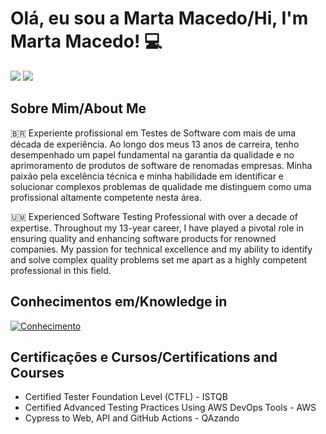 <h1> Olá, eu sou a Marta Macedo/Hi, I'm Marta Macedo! 💻</h1>

<div>  
     <a href="https://www.linkedin.com/in/marta-dias-macedo/?locale=en_US" target="_blank"><img src="https://img.shields.io/badge/-LinkedIn-%230077B5?style=for-the-badge&logo=linkedin&logoColor=white" target="_blank"></a>
     <a href = "mailto:martamacedo@hotmail.com"><img src="https://img.shields.io/badge/-Outlook-0078D4?style=for-the-badge&logo=microsoftoutlook&logoColor=white" target="_blank"></a>
 </div>
 
<h2 align="left">
Sobre Mim/About Me
</h2>

<p> 🇧🇷 Experiente profissional em Testes de Software com mais de uma década de experiência. Ao longo dos meus 13 anos de carreira, tenho desempenhado um papel fundamental na garantia da qualidade e no aprimoramento de produtos de software de renomadas empresas. Minha paixão pela excelência técnica e minha habilidade em identificar e solucionar complexos problemas de qualidade me distinguem como uma profissional altamente competente nesta área.
     
<p> 🇺🇲 Experienced Software Testing Professional with over a decade of expertise. Throughout my 13-year career, I have played a pivotal role in ensuring quality and enhancing software products for renowned companies. My passion for technical excellence and my ability to identify and solve complex quality problems set me apart as a highly competent professional in this field.

<h2 align="left">
Conhecimentos em/Knowledge in
</h2>

[![Conhecimento](https://skillicons.dev/icons?i=cypress,figma,vscode,js,github)](https://skillicons.dev)

<h2 align="left">
Certificações e Cursos/Certifications and Courses
</h2>

<ul>
     <li>Certified Tester Foundation Level (CTFL) - ISTQB</li>
     <li>Certified Advanced Testing Practices Using AWS DevOps Tools - AWS</li>
     <li>Cypress to Web, API and GitHub Actions - QAzando</li>
     
</ul>
